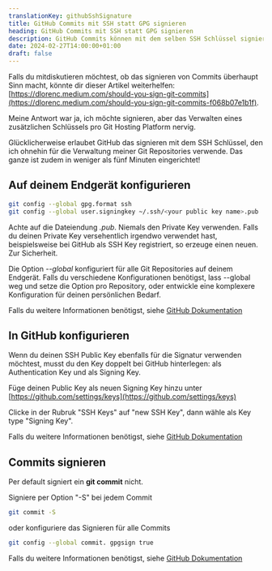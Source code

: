```yaml
---
translationKey: githubSshSignature
title: GitHub Commits mit SSH statt GPG signieren
heading: GitHub Commits mit SSH statt GPG signieren
description: GitHub Commits können mit dem selben SSH Schlüssel signiert werden, mit dem sie gepusht werden
date: 2024-02-27T14:00:00+01:00
draft: false
---
```


Falls du mitdiskutieren möchtest, ob das signieren von Commits überhaupt Sinn macht, könnte dir dieser Artikel weiterhelfen: [https://dlorenc.medium.com/should-you-sign-git-commits](https://dlorenc.medium.com/should-you-sign-git-commits-f068b07e1b1f).

Meine Antwort war ja, ich möchte signieren, aber das Verwalten eines zusätzlichen Schlüssels pro Git Hosting Platform nervig.

Glücklicherweise erlaubet GitHub das signieren mit dem SSH Schlüssel, den ich ohnehin für die Verwaltung meiner Git Repositories verwende. Das ganze ist zudem in weniger als fünf Minuten eingerichtet!

## Auf deinem Endgerät konfigurieren

```bash
git config --global gpg.format ssh
git config --global user.signingkey ~/.ssh/<your public key name>.pub
```
Achte auf die Dateiendung *.pub*. Niemals den Private Key verwenden. Falls du deinen Private Key versehentlich irgendwo verwendet hast, beispielsweise bei GitHub als SSH Key registriert, so erzeuge einen neuen. Zur Sicherheit.

Die Option *--global* konfiguriert für alle Git Repositories auf deinem Endgerät. Falls du verschiedene Konfigurationen benötigst, lass --global weg und setze die Option pro Repository, oder entwickle eine komplexere Konfiguration für deinen persönlichen Bedarf.

Falls du weitere Informationen benötigst, siehe [GitHub Dokumentation](https://docs.github.com/en/authentication/managing-commit-signature-verification)

## In GitHub konfigurieren
Wenn du deinen SSH Public Key ebenfalls für die Signatur verwenden möchtest, musst du den Key doppelt bei GitHub hinterlegen: als Authentication Key und als Signing Key.

Füge deinen Public Key als neuen Signing Key hinzu unter [https://github.com/settings/keys](https://github.com/settings/keys)

Clicke in der Rubruk "SSH Keys" auf "new SSH Key", dann wähle als Key type "Signing Key".

Falls du weitere Informationen benötigst, siehe [GitHub Dokumentation](https://docs.github.com/en/authentication/connecting-to-github-with-ssh/adding-a-new-ssh-key-to-your-github-account)

## Commits signieren
Per default signiert ein **git commit** nicht.

Signiere per Option "-S" bei jedem Commit
```bash
git commit -S
```

oder konfiguriere das Signieren für alle Commits

```bash
git config --global commit. gpgsign true
```

Falls du weitere Informationen benötigst, siehe [GitHub Dokumentation](https://docs.github.com/en/authentication/managing-commit-signature-verification/signing-commits)